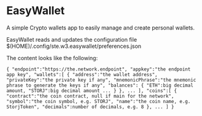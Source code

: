 # EasyWallet

A simple Crypto wallets app to easily manage and create personal wallets.

EasyWallet reads and updates the configuration file $(HOME)/.config/ste.w3.easywallet/preferences.json

The content looks like the following:

`{
  "endpoint":"https://the.network.endpoint",
  "appkey":"the endpoint app key",
  "wallets":[
  {
    "address":"the wallet address",
    "privateKey":"the private key if any",
    "mnemonicPhrase":"the mnemonic phrase to generate the keys if any",
    "balances":
    {
      "ETH":big decimal amount,
      "STORJ":big decimal amount
      ...
    }
  },
  ...
  ],
  "coins":[
  {
    "contract":"the coin contract, null if main for the network",
   "symbol":"the coin symbol, e.g. STORJ",
   "name":"the coin name, e.g. StorjToken",
   "decimals":number of decimals, e.g. 8
  },
  ...
  ]
}`
